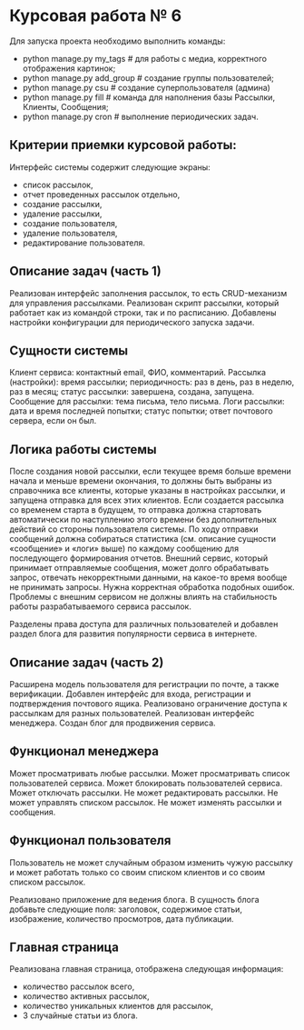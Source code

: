 # Курсовая работа № 6

Для запуска проекта необходимо выполнить команды:
- python manage.py my_tags    # для работы с медиа, корректного отображения картинок;
- python manage.py add_group  # создание группы пользователей;
- python manage.py csu        # создание суперпользователя (админа)
- python manage.py fill       # команда для наполнения базы Рассылки, Клиенты, Сообщения;
- python manage.py cron       # выполнение периодических задач.

## Критерии приемки курсовой работы:

Интерфейс системы содержит следующие экраны: 
- список рассылок, 
- отчет проведенных рассылок отдельно,
- создание рассылки,
- удаление рассылки,
- создание пользователя,
- удаление пользователя,
- редактирование пользователя.

## Описание задач (часть 1)
Реализован интерфейс заполнения рассылок, то есть CRUD-механизм для управления рассылками.
Реализован скрипт рассылки, который работает как из командой строки, так и по расписанию.
Добавлены настройки конфигурации для периодического запуска задачи.

## Сущности системы

Клиент сервиса: контактный email, ФИО, комментарий.
Рассылка (настройки): время рассылки; периодичность: раз в день, раз в неделю, раз в месяц; статус рассылки: завершена, создана, запущена.
Сообщение для рассылки: тема письма, тело письма.
Логи рассылки: дата и время последней попытки; статус попытки; ответ почтового сервера, если он был.

## Логика работы системы

После создания новой рассылки, если текущее время больше времени начала и меньше времени окончания, то должны быть выбраны из справочника все клиенты, которые указаны в настройках рассылки, и запущена отправка для всех этих клиентов.
Если создается рассылка со временем старта в будущем, то отправка должна стартовать автоматически по наступлению этого времени без дополнительных действий со стороны пользователя системы.
По ходу отправки сообщений должна собираться статистика (см. описание сущности «сообщение» и «логи» выше) по каждому сообщению для последующего формирования отчетов.
Внешний сервис, который принимает отправляемые сообщения, может долго обрабатывать запрос, отвечать некорректными данными, на какое-то время вообще не принимать запросы. Нужна корректная обработка подобных ошибок. Проблемы с внешним сервисом не должны влиять на стабильность работы разрабатываемого сервиса рассылок.

Разделены права доступа для различных пользователей и добавлен раздел блога для развития популярности сервиса в интернете.

## Описание задач (часть 2)

Расширена модель пользователя для регистрации по почте, а также верификации.
Добавлен интерфейс для входа, регистрации и подтверждения почтового ящика.
Реализовано ограничение доступа к рассылкам для разных пользователей.
Реализован интерфейс менеджера.
Создан блог для продвижения сервиса.

## Функционал менеджера

Может просматривать любые рассылки.
Может просматривать список пользователей сервиса.
Может блокировать пользователей сервиса.
Может отключать рассылки.
Не может редактировать рассылки.
Не может управлять списком рассылок.
Не может изменять рассылки и сообщения.

## Функционал пользователя

Пользователь не может случайным образом изменить чужую рассылку и может работать только со своим списком клиентов и со своим списком рассылок.

Реализовано приложение для ведения блога. 
В сущность блога добавьте следующие поля: заголовок, содержимое статьи, изображение, количество просмотров, дата публикации.

## Главная страница

Реализована главная страница, отображена следующая информация:

- количество рассылок всего,
- количество активных рассылок,
- количество уникальных клиентов для рассылок,
- 3 случайные статьи из блога.

